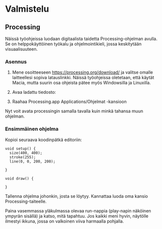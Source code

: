 # Valmistelu
## Processing
Näissä työohjeissa luodaan digitaalista taidetta Processing-ohjelman avulla.
Se on helppokäyttöinen työkalu ja ohjelmointikieli, jossa keskitytään visuaalisuuteen.

### Asennus
1. Mene osoitteeseen https://processing.org/download/ ja valitse omalle laitteellesi sopiva latauslinkki. Näissä työohjeissa oletetaan, että käytät Macia, mutta suurin osa ohjeista pätee myös Windowsilla ja Linuxilla.
2. Avaa ladattu tiedosto:

3. Raahaa Processing.app Applications/Ohjelmat -kansioon

Nyt voit avata processingin samalla tavalla kuin minkä tahansa muun ohjelman.

### Ensimmäinen ohjelma
Kopioi seuraava koodinpätkä editoriin:
```processing
void setup() {
  size(400, 400);
  stroke(255);
  line(0, 0, 200, 200);

}
      
void draw() {

}

```

Tallenna ohjelma johonkin, josta se löytyy. Kannattaa luoda oma kansio Processing-taiteelle.

Paina vasemmassa yläkulmassa olevaa run-nappia (play-napin näköinen ympyrän sisällä) ja katso, mitä tapahtuu. Jos kaikki meni hyvin, näytölle ilmestyi ikkuna, jossa on valkoinen viiva harmaalla pohjalla.
